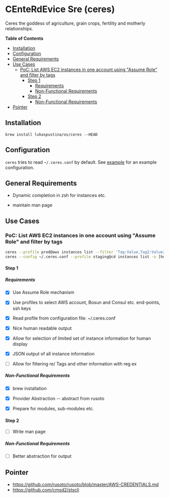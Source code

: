 # CEnteRdEvice Sre (ceres)

Ceres the goddess of agriculture, grain crops, fertility and motherly relationships.

<!-- START doctoc generated TOC please keep comment here to allow auto update -->
<!-- DON'T EDIT THIS SECTION, INSTEAD RE-RUN doctoc TO UPDATE -->
**Table of Contents**

- [Installation](#installation)
- [Configuration](#configuration)
- [General Requirements](#general-requirements)
- [Use Cases](#use-cases)
  - [PoC: List AWS EC2 instances in one account using "Assume Role" and filter by tags](#poc-list-aws-ec2-instances-in-one-account-using-assume-role-and-filter-by-tags)
    - [Step 1](#step-1)
      - [Requirements](#requirements)
      - [Non-Functional Requirements](#non-functional-requirements)
    - [Step 2](#step-2)
      - [Non-Functional Requirements](#non-functional-requirements-1)
- [Pointer](#pointer)

<!-- END doctoc generated TOC please keep comment here to allow auto update -->

## Installation

`brew install lukaspustina/os/ceres --HEAD`


## Configuration

`ceres` tries to read `~/.ceres.conf` by default. See [example](examples/ceres.conf) for an example configuration.

## General Requirements

* Dynamic completion in zsh for instances etc.

* maintain man page


## Use Cases

### PoC: List AWS EC2 instances in one account using "Assume Role" and filter by tags

```bash
ceres --profile prod@aws instances list --filter 'Tag:Value,Tag2:Value2' -o [humon|json] --output-options=InstanceId,Tags=Name:AnsibleHostGroup,State
ceres --config ~/.ceres.conf --profile staging@cd instances list -o [humon|json] --output-options=InstanceId,Tags=Name:AnsibleHostGroup,State
```

#### Step 1

##### Requirements

* [X] Use Assume Role mechanism

* [X] Use profiles to select AWS account, Bosun and Consul etc. end-points, ssh keys

* [X] Read profile from configuration file: ~/.ceres.conf

* [X] Nice human readable output

* [X] Allow for selection of limited set of instance information for human display

* [X] JSON output of all instance information

* [ ] Allow for filtering re/ Tags and other information with reg ex

##### Non-Functional Requirements

* [X] brew installation

* [X] Provider Abstraction -- abstract from rusoto

* [X] Prepare for modules, sub-modules etc.

#### Step 2

* [ ] Write man page

##### Non-Functional Requirements

* [ ] Better abstraction for output


## Pointer
* https://github.com/rusoto/rusoto/blob/master/AWS-CREDENTIALS.md
* https://github.com/cmsd2/stscli

